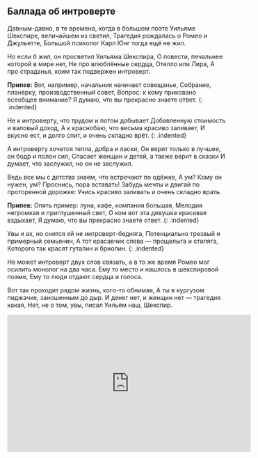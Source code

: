 ﻿---
layout: lyrics
---

## Баллада об интроверте

Давн<span class="Em"></span>ым-давно, в те вр<span class="Bm"></span>емена, когд<span class="C"></span>а в большом по<span class="Am"></span>эте
У<span class="Em"></span>ильяме Шексп<span class="Bm"></span>ире, велич<span class="Am"></span>айшем из свет<span class="D"></span>ил,
Траг<span class="Em"></span>едия рожд<span class="Bm"></span>алась о Ром<span class="C"></span>ео и Джуль<span class="Em"></span>етте,
Больш<span class="Em"></span>ой психолог К<span class="Bm"></span>арл Юнг тогд<span class="Am"></span>а ещ<span class="B7"></span>ё не ж<span class="Em"></span>ил.

Но <span class="Em"></span>если б жил, он пр<span class="Bm"></span>осветил У<span class="C"></span>ильяма Шексп<span class="Am"></span>ира,
О п<span class="Em"></span>овести, печ<span class="Bm"></span>альнее кот<span class="Am"></span>орой в мире н<span class="D"></span>ет,
Не пр<span class="Em"></span>о влюблённы<span class="Bm"></span>е сердца, От<span class="C"></span>елло или Л<span class="Am"></span>ира,
А пр<span class="Em"></span>о страданья, к<span class="Bm"></span>оим так подв<span class="Am"></span>ержен <span class="B7"></span>интров<span class="Em"></span>ерт.

**Припев:**
Вот, н<span class="Am"></span>апример, начальник начин<span class="Em"></span>ает совещанье,
Собр<span class="C"></span>ание, план<span class="A"></span>ёрку, произв<span class="G"></span>одственный сов<span class="D"></span>ет,
Вопр<span class="C"></span>ос: к кому приковано все<span class="Am"></span>общее внимание?
Я д<span class="Em"></span>умаю, что в<span class="Am"></span>ы прекрасно зн<span class="B7"></span>аете отв<span class="Em"></span>ет.
{: .indented}

Не к <span class="Am"></span>интроверту, что трудом и п<span class="Em"></span>отом добывает
Доб<span class="C"></span>авленную ст<span class="A"></span>оимость и в<span class="G"></span>аловый дох<span class="D"></span>од,
А к кр<span class="C"></span>аснобаю, что весьма крас<span class="Am"></span>иво заливает,
И вк<span class="Em"></span>усно ест, и д<span class="Am"></span>олго спит, и <span class="B7"></span>очень складно вр<span class="Em"></span>ёт.
{: .indented}

А интроверту хочется тепла, добра и ласки,
Он верит только в лучшее, он бодр и полон сил,
Спасает женщин и детей, а также верит в сказки
И думает, что заслужил, но он не заслужил.

Ведь все мы с детства знаем, что встречают по одёжке,
А ум? Кому он нужен, ум? Проснись, пора вставать!
Забудь мечты и двигай по проторенной дорожке:
Учись красиво заливать и очень складно врать.

**Припев:**
Опять пример: луна, кафе, компания большая,
Мелодия негромкая и приглушенный свет,
О ком вот эта девушка красивая вздыхает,
Я думаю, что вы прекрасно знаете ответ.
{: .indented}

Увы и ах, но снится ей не интроверт-бедняга,
Потенциально трезвый и примерный семьянин,
А тот красавчик слева — прощелыга и стиляга,
Которого так красят гуталин и бриолин.
{: .indented}

Не может интроверт двух слов связать, а в то же время
Ромео мог осилить монолог на два часа.
Ему то место и нашлось в шекспировой поэме,
Ему то люди отдают сердца и голоса.

Вот так проходит рядом жизнь, кого-то обнимая,
А ты в кургузом пиджачке, заношенным до дыр.
И денег нет, и женщин нет — трагедия какая,
Нет, не о том, увы, писал Уильям наш, Шекспир.

<div class="video-wrapper">
  <iframe width="560" height="315" src="https://www.youtube.com/embed/ANQL2Z4mr6M" frameborder="0" allow="accelerometer; autoplay; encrypted-media; gyroscope; picture-in-picture" allowfullscreen></iframe>
</div>
